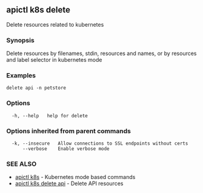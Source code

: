 ## apictl k8s delete

Delete resources related to kubernetes

### Synopsis

Delete resources by filenames, stdin, resources and names, or by resources and label selector in kubernetes mode

### Examples

```
delete api -n petstore
```

### Options

```
  -h, --help   help for delete
```

### Options inherited from parent commands

```
  -k, --insecure   Allow connections to SSL endpoints without certs
      --verbose    Enable verbose mode
```

### SEE ALSO

* [apictl k8s](apictl_k8s.md)	 - Kubernetes mode based commands
* [apictl k8s delete api](apictl_k8s_delete_api.md)	 - Delete API resources

